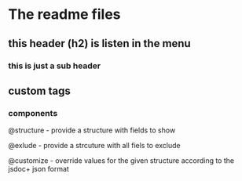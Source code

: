 # The readme files

## this header (h2) is listen in the menu

### this is just a sub header

## custom tags

### components

@structure - provide a structure with fields to show

@exlude - provide a strcuture with all fiels to exclude

@customize - override values for the given structure according to the jsdoc+ json format

